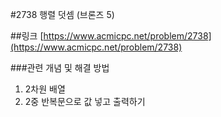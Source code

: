 #2738 행렬 덧셈 (브론즈 5)

##링크
[https://www.acmicpc.net/problem/2738](https://www.acmicpc.net/problem/2738)

###관련 개념 및 해결 방법
1. 2차원 배열
2. 2중 반복문으로 값 넣고 출력하기

<br>

